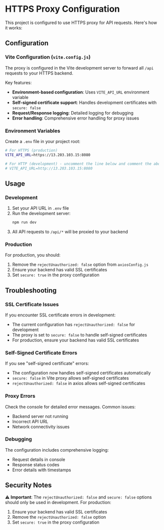 # HTTPS Proxy Configuration

This project is configured to use HTTPS proxy for API requests. Here's how it works:

## Configuration

### Vite Configuration (`vite.config.js`)
The proxy is configured in the Vite development server to forward all `/api` requests to your HTTPS backend.

Key features:
- **Environment-based configuration**: Uses `VITE_API_URL` environment variable
- **Self-signed certificate support**: Handles development certificates with `secure: false`
- **Request/Response logging**: Detailed logging for debugging
- **Error handling**: Comprehensive error handling for proxy issues

### Environment Variables

Create a `.env` file in your project root:

```bash
# For HTTPS (production)
VITE_API_URL=https://13.203.103.15:8080

# For HTTP (development) - uncomment the line below and comment the above line
# VITE_API_URL=http://13.203.103.15:8080
```

## Usage

### Development
1. Set your API URL in `.env` file
2. Run the development server:
   ```bash
   npm run dev
   ```
3. All API requests to `/api/*` will be proxied to your backend

### Production
For production, you should:
1. Remove the `rejectUnauthorized: false` option from `axiosConfig.js`
2. Ensure your backend has valid SSL certificates
3. Set `secure: true` in the proxy configuration

## Troubleshooting

### SSL Certificate Issues
If you encounter SSL certificate errors in development:
- The current configuration has `rejectUnauthorized: false` for development
- The proxy is set to `secure: false` to handle self-signed certificates
- For production, ensure your backend has valid SSL certificates

### Self-Signed Certificate Errors
If you see "self-signed certificate" errors:
- The configuration now handles self-signed certificates automatically
- `secure: false` in Vite proxy allows self-signed certificates
- `rejectUnauthorized: false` in axios allows self-signed certificates

### Proxy Errors
Check the console for detailed error messages. Common issues:
- Backend server not running
- Incorrect API URL
- Network connectivity issues

### Debugging
The configuration includes comprehensive logging:
- Request details in console
- Response status codes
- Error details with timestamps

## Security Notes

⚠️ **Important**: The `rejectUnauthorized: false` and `secure: false` options should only be used in development. For production:
1. Ensure your backend has valid SSL certificates
2. Remove the `rejectUnauthorized: false` option
3. Set `secure: true` in the proxy configuration 